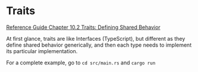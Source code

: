 # Traits

[Reference Guide Chapter 10.2 Traits: Defining Shared Behavior](https://rust-book.cs.brown.edu/ch10-02-traits.html)

At first glance, traits are like Interfaces (TypeScript), but different as they define shared behavior generically, and then each type needs to implement its particular implementation.

For a complete example, go to `cd src/main.rs` and `cargo run`

